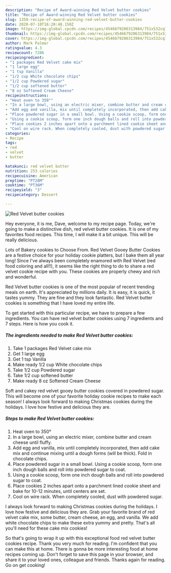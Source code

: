 ```yaml
---
description: "Recipe of Award-winning Red Velvet butter cookies"
title: "Recipe of Award-winning Red Velvet butter cookies"
slug: 1350-recipe-of-award-winning-red-velvet-butter-cookies
date: 2020-07-10T16:20:48.150Z
image: https://img-global.cpcdn.com/recipes/4546679206313984/751x532cq70/red-velvet-butter-cookies-recipe-main-photo.jpg
thumbnail: https://img-global.cpcdn.com/recipes/4546679206313984/751x532cq70/red-velvet-butter-cookies-recipe-main-photo.jpg
cover: https://img-global.cpcdn.com/recipes/4546679206313984/751x532cq70/red-velvet-butter-cookies-recipe-main-photo.jpg
author: Mark Palmer
ratingvalue: 4.3
reviewcount: 7206
recipeingredient:
- "1 packages Red Velvet cake mix"
- "1 large egg"
- "1 tsp Vanilla"
- "1/2 cup White chocolate chips"
- "1/2 cup Powdered sugar"
- "1/2 cup softened butter"
- "8 oz Softened Cream Cheese"
recipeinstructions:
- "Heat oven to 350°"
- "In a large bowl, using an electric mixer, combine butter and cream cheese until fluffy."
- "Add egg and vanilla, mix until completely incorporated, then add cake mix and continue mixing until a dough forms (will be thick). Fold in chocolate chips."
- "Place powdered sugar in a small bowl. Using a cookie scoop, form one inch dough balls and roll into powdered sugar to coat."
- "Using a cookie scoop, form one inch dough balls and roll into powdered sugar to coat."
- "Place cookies 2 inches apart onto a parchment lined cookie sheet and bake for 10-12 minutes, until centers are set."
- "Cool on wire rack. When completely cooled, dust with powdered sugar."
categories:
- Recipe
tags:
- red
- velvet
- butter

katakunci: red velvet butter 
nutrition: 253 calories
recipecuisine: American
preptime: "PT28M"
cooktime: "PT36M"
recipeyield: "3"
recipecategory: Dessert

---
```



![Red Velvet butter cookies](https://img-global.cpcdn.com/recipes/4546679206313984/751x532cq70/red-velvet-butter-cookies-recipe-main-photo.jpg)

Hey everyone, it is me, Dave, welcome to my recipe page. Today, we're going to make a distinctive dish, red velvet butter cookies. It is one of my favorites food recipes. This time, I will make it a bit unique. This will be really delicious.

Lots of Bakery cookies to Choose From. Red Velvet Gooey Butter Cookies are a festive choice for your holiday cookie platters, but I bake them all year long! Since I&#39;ve always been completely enamored with Red Velvet (red food coloring and all!!), it seems like the right thing to do to share a red velvet cookie recipe with you. These cookies are properly chewy and rich and wonderful.

Red Velvet butter cookies is one of the most popular of recent trending meals on earth. It's appreciated by millions daily. It is easy, it is quick, it tastes yummy. They are fine and they look fantastic. Red Velvet butter cookies is something that I have loved my entire life.


To get started with this particular recipe, we have to prepare a few ingredients. You can have red velvet butter cookies using 7 ingredients and 7 steps. Here is how you cook it.

<!--inarticleads1-->

##### The ingredients needed to make Red Velvet butter cookies:

1. Take 1 packages Red Velvet cake mix
1. Get 1 large egg
1. Get 1 tsp Vanilla
1. Make ready 1/2 cup White chocolate chips
1. Take 1/2 cup Powdered sugar
1. Take 1/2 cup softened butter
1. Make ready 8 oz Softened Cream Cheese


Soft and cakey red velvet gooey butter cookies covered in powdered sugar. This will become one of your favorite holiday cookie recipes to make each season! I always look forward to making Christmas cookies during the holidays. I love how festive and delicious they are. 

<!--inarticleads2-->

##### Steps to make Red Velvet butter cookies:

1. Heat oven to 350°
1. In a large bowl, using an electric mixer, combine butter and cream cheese until fluffy.
1. Add egg and vanilla, mix until completely incorporated, then add cake mix and continue mixing until a dough forms (will be thick). Fold in chocolate chips.
1. Place powdered sugar in a small bowl. Using a cookie scoop, form one inch dough balls and roll into powdered sugar to coat.
1. Using a cookie scoop, form one inch dough balls and roll into powdered sugar to coat.
1. Place cookies 2 inches apart onto a parchment lined cookie sheet and bake for 10-12 minutes, until centers are set.
1. Cool on wire rack. When completely cooled, dust with powdered sugar.


I always look forward to making Christmas cookies during the holidays. I love how festive and delicious they are. Grab your favorite brand of red velvet cake mix, some butter, cream cheese, an egg, and vanilla. We add white chocolate chips to make these extra yummy and pretty. That&#39;s all you&#39;ll need for these cake mix cookies! 

So that's going to wrap it up with this exceptional food red velvet butter cookies recipe. Thank you very much for reading. I'm confident that you can make this at home. There is gonna be more interesting food at home recipes coming up. Don't forget to save this page in your browser, and share it to your loved ones, colleague and friends. Thanks again for reading. Go on get cooking!
